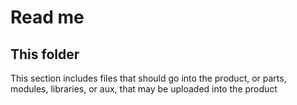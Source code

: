 <h1>Read me</h1>
<h2>This folder</h2>
<p>This section includes files that should go into the product, or parts, modules, libraries, or aux, that may be uploaded into the product</p>
